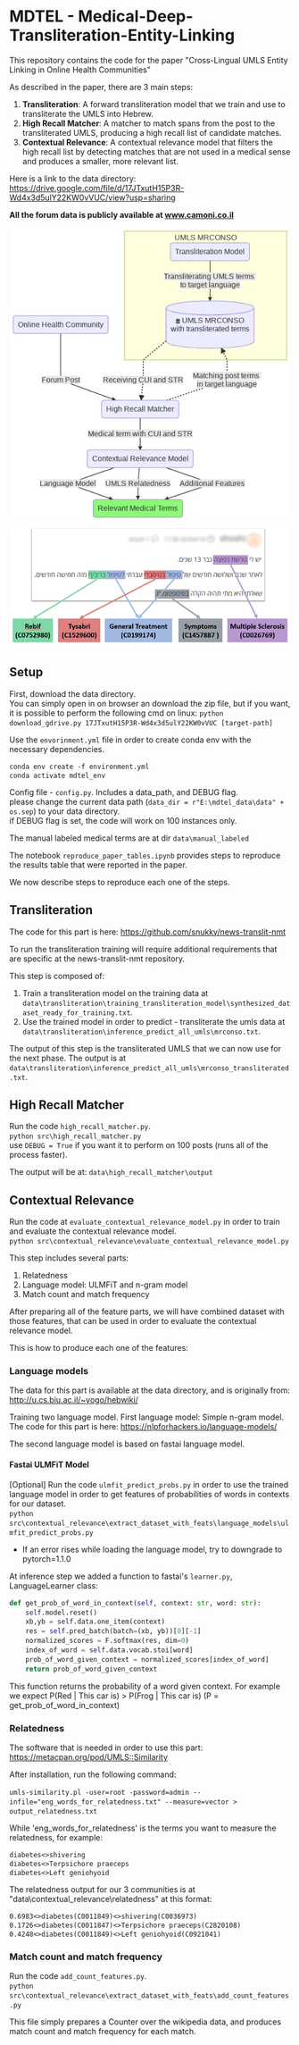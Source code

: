 # MDTEL - Medical-Deep-Transliteration-Entity-Linking

This repository contains the code for the paper "Cross-Lingual UMLS Entity Linking in Online Health Communities" 

As described in the paper, there are 3 main steps: 

1. **Transliteration**: A forward transliteration model that we train and use to transliterate the UMLS into Hebrew.
2. **High Recall Matcher**: A matcher to match spans from the post to the transliterated UMLS, producing a high recall list of candidate
matches.
3. **Contextual Relevance**: A contextual relevance model that filters the high recall list by detecting matches that are not used in a medical
sense and produces a smaller, more relevant list. 

Here is a link to the data directory: https://drive.google.com/file/d/17JTxutH15P3R-Wd4x3d5ulY22KW0vVUC/view?usp=sharing  

**All the forum data is publicly available at www.camoni.co.il**

![image](presentations/flow_diagram.jpg)
![image](presentations/rebif_example_smaller.png)


## Setup   

First, download the data directory.  
You can simply open in on browser an download the zip file, but if you want, it is possible to perform the following cmd on linux:
`python download_gdrive.py 17JTxutH15P3R-Wd4x3d5ulY22KW0vVUC [target-path]`
  
Use the `envorinment.yml` file in order to create conda env with the necessary dependencies.  
```
conda env create -f environment.yml
conda activate mdtel_env
``` 

Config file - `config.py`. Includes a data_path, and DEBUG flag.  
please change the current data path (`data_dir = r"E:\mdtel_data\data" + os.sep`) to your data directory.  
if DEBUG flag is set, the code will work on 100 instances only. 

The manual labeled medical terms are at dir `data\manual_labeled`

The notebook `reproduce_paper_tables.ipynb` provides steps to reproduce the results table that were reported in the paper.  

We now describe steps to reproduce each one of the steps.  

## Transliteration

The code for this part is here: https://github.com/snukky/news-translit-nmt

To run the transliteration training will require additional requirements that are specific at the news-translit-nmt repository. 

This step is composed of: 
1. Train a transliteration model on the training data at `data\transliteration\training_transliteration_model\synthesized_dataset_ready_for_training.txt`.
2. Use the trained model in order to predict - transliterate the umls data at `data\transliteration\inference_predict_all_umls\mrconso.txt`. 

The output of this step is the transliterated UMLS that we can now use for the next phase. 
The output is at `data\transliteration\inference_predict_all_umls\mrconso_transliterated.txt`.

## High Recall Matcher

Run the code `high_recall_matcher.py`.    
`python src\high_recall_matcher.py`  
use `DEBUG = True` if you want it to perform on 100 posts (runs all of the process faster).

The output will be at: `data\high_recall_matcher\output`

## Contextual Relevance

Run the code at `evaluate_contextual_relevance_model.py` in order to train and evaluate the contextual relevance model.  
`python src\contextual_relevance\evaluate_contextual_relevance_model.py`  

This step includes several parts:
1. Relatedness
2. Language model: ULMFiT and n-gram model
3. Match count and match frequency

After preparing all of the feature parts, we will have combined dataset with those features,
that can be used in order to evaluate the contextual relevance model.

This is how to produce each one of the features: 

### Language models

The data for this part is available at the data directory, and is originally from: http://u.cs.biu.ac.il/~yogo/hebwiki/

Training two language model.
First language model: Simple n-gram model. The code for this part is here: https://nlpforhackers.io/language-models/

The second language model is based on fastai language model. 

#### Fastai ULMFiT Model

[Optional]
Run the code `ulmfit_predict_probs.py` in order to use the trained language model in order to get features of 
probabilities of words in contexts for our dataset.  
`python src\contextual_relevance\extract_dataset_with_feats\language_models\ulmfit_predict_probs.py`  

* If an error rises while loading the language model, try to downgrade to pytorch=1.1.0

At inference step we added a function to fastai's `learner.py`, 
LanguageLearner class:
```python
def get_prob_of_word_in_context(self, context: str, word: str):
    self.model.reset()
    xb,yb = self.data.one_item(context)
    res = self.pred_batch(batch=(xb, yb))[0][-1]
    normalized_scores = F.softmax(res, dim=0)
    index_of_word = self.data.vocab.stoi[word]
    prob_of_word_given_context = normalized_scores[index_of_word]
    return prob_of_word_given_context
``` 

This function returns the probability of a word given context. 
For example we expect P(Red | This car is) > P(Frog | This car is) (P = get_prob_of_word_in_context)


### Relatedness
The software that is needed in order to use this part:
https://metacpan.org/pod/UMLS::Similarity

After installation, run the following command:

`umls-similarity.pl -user=root -password=admin --infile="eng_words_for_relatedness.txt" --measure=vector > output_relatedness.txt`

While 'eng_words_for_relatedness' is the terms you want to measure the relatedness, for example:

```
diabetes<>shivering
diabetes<>Terpsichore praeceps
diabetes<>Left geniohyoid
```
  
The relatedness output for our 3 communities is at "data\contextual_relevance\relatedness" at this format:
```
0.6983<>diabetes(C0011849)<>shivering(C0036973)
0.1726<>diabetes(C0011847)<>Terpsichore praeceps(C2820108)
0.4248<>diabetes(C0011849)<>Left geniohyoid(C0921041)
```

### Match count and match frequency

Run the code `add_count_features.py`.    
`python src\contextual_relevance\extract_dataset_with_feats\add_count_features.py`  
 
This file simply prepares a Counter over the wikipedia data, and produces match count and match frequency for each match. 